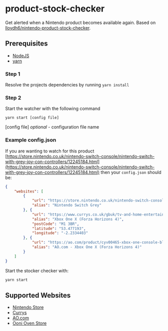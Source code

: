 
# product-stock-checker

Get alerted when a Nintendo product becomes available again. Based on [lloydh6/nintendo-product-stock-checker](https://github.com/lloydh6/nintendo-product-stock-checker).

## Prerequisites

* [NodeJS](https://nodejs.org/)
* [yarn](https://yarnpkg.com/)

### Step 1

Resolve the projects dependencies by running `yarn install`

### Step 2

Start the watcher with the following command

`yarn start [config file]`

[config file] _optional_ - configuration file name


### Example config.json

If you are wanting to watch for this product [https://store.nintendo.co.uk/nintendo-switch-console/nintendo-switch-with-grey-joy-con-controllers/12245184.html](https://store.nintendo.co.uk/nintendo-switch-console/nintendo-switch-with-grey-joy-con-controllers/12245184.html) then your `config.json` should be:

```json
{
    "websites": [
        {
            "url": "https://store.nintendo.co.uk/nintendo-switch-console/nintendo-switch-with-grey-joy-con-controllers/12245184.html",
            "alias": "Nintendo Switch Grey"
        }, {
            "url": "https://www.currys.co.uk/gbuk/tv-and-home-entertainment/gaming/gaming-consoles/microsoft-xbox-one-x-with-forza-horizon-4-lego-speed-champions-10202173-pdt.html",
            "alias": "Xbox One X (Forza Horizons 4)",
            "postCode": "M1 3BR",
            "latitude": "53.477193",
            "longitude": "-2.2334403"
        }, {
            "url": "https://ao.com/product/cyv00465-xbox-one-console-black-71959-291.aspx",
            "alias": "AO.com - Xbox One X (Forza Horizons 4)"
        }
    ]
}
```

Start the stocker checker with:

```bash
yarn start
```

## Supported Websites

* [Nintendo Store](https://store.nintendo.co.uk/)
* [Currys](https://www.currys.co.uk)
* [AO.com](https://ao.com/)
* [Ooni Oven Store](https://uk.ooni.com/)
